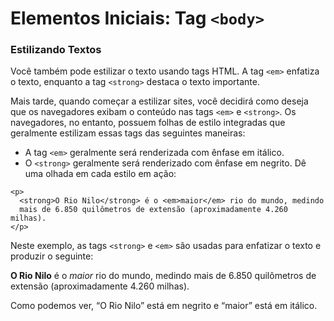 # Elementos Iniciais: Tag `<body>`

### Estilizando Textos

Você também pode estilizar o texto usando tags HTML. A tag `<em>` enfatiza o texto, enquanto a tag `<strong>` destaca o texto importante.

Mais tarde, quando começar a estilizar sites, você decidirá como deseja que os navegadores exibam o conteúdo nas tags `<em>` e `<strong>`. Os navegadores, no entanto, possuem folhas de estilo integradas que geralmente estilizam essas tags das seguintes maneiras:

- A tag `<em>` geralmente será renderizada com ênfase em itálico.
- O `<strong>` geralmente será renderizado com ênfase em negrito.
  Dê uma olhada em cada estilo em ação:

```
<p>
  <strong>O Rio Nilo</strong> é o <em>maior</em> rio do mundo, medindo
  mais de 6.850 quilômetros de extensão (aproximadamente 4.260 milhas).
</p>
```

Neste exemplo, as tags `<strong>` e `<em>` são usadas para enfatizar o texto e produzir o seguinte:

<p>
  <strong>O Rio Nilo</strong> é o <em>maior</em> rio do mundo, medindo mais de 6.850 quilômetros de extensão (aproximadamente 4.260 milhas).
</p>

Como podemos ver, “O Rio Nilo” está em negrito e “maior” está em itálico.
